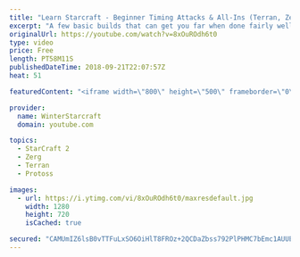 ```yaml
---
title: "Learn Starcraft - Beginner Timing Attacks & All-Ins (Terran, Zerg & Protoss)"
excerpt: "A few basic builds that can get you far when done fairly well. Also important is how not to overextend and lose everything."
originalUrl: https://youtube.com/watch?v=8xOuROdh6t0
type: video
price: Free
length: PT58M11S
publishedDateTime: 2018-09-21T22:07:57Z
heat: 51

featuredContent: "<iframe width=\"800\" height=\"500\" frameborder=\"0\" src=\"https://www.youtube.com/embed/8xOuROdh6t0\" allow=\"accelerometer; autoplay; encrypted-media; gyroscope; picture-in-picture\" allowfullscreen></iframe>"

provider:
  name: WinterStarcraft
  domain: youtube.com

topics:
  - StarCraft 2
  - Zerg
  - Terran
  - Protoss

images:
  - url: https://i.ytimg.com/vi/8xOuROdh6t0/maxresdefault.jpg
    width: 1280
    height: 720
    isCached: true

secured: "CAMUmIZ6lsB0vTTFuLxSO6OiHlT8FROz+2QCDaZbss792PlPHMC7bEmc1AUUE5s1TBiChOS6QOsTrg0aT0820jDC3CzUbZF+x2Lp8wZ8ZsHfyHHB7q6DNJK/ruJFn06ozK9whfe9uWWWhY8jGbGIUqRVxXmj8EMAc+1rN7Ezrk6AHmYrBH/pLtOC8rN9ZIJ0je2/rUewiPen+X4U9VTb5jSoT/+niub6P6v98mXb1vLRVG6KLp2MRj7GhMwZ7d7ncNKJFlY7BlPlkFIR/q0l7H7cLm5Ssuknyh1nden/HzEbpGvHUswrUNuy5a5dcJhtFjLhA9/Jzcw0ey788S5Rsv/WDIIVCHfarW0Nqno3A0SaJqUHgvvGowADb/e7UOxB+xMpumyd9dxn3ewnzsjBVSn35g2K0EH9IZDuFgMSAL0=;qopkjBz52UiuKFigJZtBcg=="
---
```


